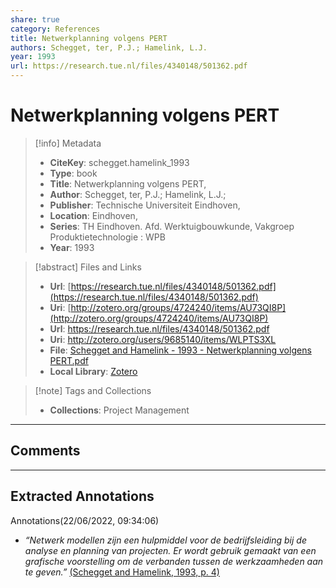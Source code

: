 ```yaml
---
share: true
category: References
title: Netwerkplanning volgens PERT
authors: Schegget, ter, P.J.; Hamelink, L.J.
year: 1993
url: https://research.tue.nl/files/4340148/501362.pdf
---
```

  
# Netwerkplanning volgens PERT  
  
> [!info] Metadata  
> - **CiteKey**: schegget.hamelink_1993  
> - **Type**: book  
> - **Title**: Netwerkplanning volgens PERT,   
> - **Author**: Schegget, ter, P.J.; Hamelink, L.J.;    
> - **Publisher**: Technische Universiteit Eindhoven,  
> - **Location**: Eindhoven,  
> - **Series**: TH Eindhoven. Afd. Werktuigbouwkunde, Vakgroep Produktietechnologie : WPB  
> - **Year**: 1993   
  
> [!abstract] Files and Links  
> - **Url**: [https://research.tue.nl/files/4340148/501362.pdf](https://research.tue.nl/files/4340148/501362.pdf)  
> - **Uri**: [http://zotero.org/groups/4724240/items/AU73QI8P](http://zotero.org/groups/4724240/items/AU73QI8P)  
> - **Url**: https://research.tue.nl/files/4340148/501362.pdf  
> - **Uri**: http://zotero.org/users/9685140/items/WLPTS3XL  
> - **File**: [Schegget and Hamelink - 1993 - Netwerkplanning volgens PERT.pdf](file://C:%5CUsers%5C20003936%5CZotero%5Cstorage%5CVSSSMBWC%5CSchegget%2520and%2520Hamelink%2520-%25201993%2520-%2520Netwerkplanning%2520volgens%2520PERT.pdf)  
> - **Local Library**: [Zotero]((zotero://select/library/items/WLPTS3XL))  
  
> [!note] Tags and Collections  
> - **Collections**: Project Management  
  
----  
  
## Comments  
  
  
  
----  
  
## Extracted Annotations  
  
Annotations(22/06/2022, 09:34:06)  
  
- *“Netwerk modellen zijn een hulpmiddel voor de bedrijfsleiding bij de analyse en planning van projecten. Er wordt gebruik gemaakt van een grafische voorstelling om de verbanden tussen de werkzaamheden aan te geven.”* [(Schegget and Hamelink, 1993, p. 4)](zotero://open-pdf/library/items/VSSSMBWC?page=6&annotation=SGPHI2C4)  
  
  
  
